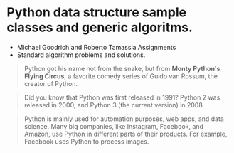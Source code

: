 # Python data structure sample classes and generic algoritms.
* Michael Goodrich and Roberto Tamassia Assignments
* Standard algorithm problems and solutions.


> Python got his name not from the snake, 
> but from **Monty Python's Flying Circus**, a favorite comedy series of Guido van Rossum, the creator of Python.

> Did you know that Python was first released in 1991? 
> Python 2 was released in 2000, and 
> Python 3 (the current version) in 2008. 

> Python is mainly used for automation purposes, web apps, and data science. 
> Many big companies, like Instagram, Facebook, and Amazon, use Python in different parts of their products.
> For example, Facebook uses Python to process images.
